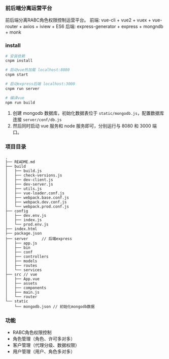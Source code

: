 ### 前后端分离运营平台

前后端分离RABC角色权限控制运营平台。
前端: vue-cli + vue2 + vuex + vue-router + axios + iview + ES6
后端: express-generator + express + mongndb + monk

### install

``` bash
# 安装依赖
cnpm install

# 启动vue热加载 localhost:8080
cnpm start

# 启动express后端 localhost:3000
cnpm run server

# 编译vue
npm run build
```
1. 创建 mongodb 数据库，初始化数据表位于 `static/mongodb.js`，配置数据库连接 `server/conf/db.js`
2. 然后同时启动 vue 服务和 node 服务即可，分别运行与 8080 和 3000 端口。

### 项目目录

```
.
├── README.md
├── build
│   ├── build.js
│   ├── check-versions.js
│   ├── dev-client.js
│   ├── dev-server.js
│   ├── utils.js
│   ├── vue-loader.conf.js
│   ├── webpack.base.conf.js
│   ├── webpack.dev.conf.js
│   └── webpack.prod.conf.js
├── config
│   ├── dev.env.js
│   ├── index.js
│   └── prod.env.js
├── index.html
├── package.json
├── server      // 后端express
│   ├── app.js
│   ├── bin
│   ├── conf
│   ├── controllers
│   ├── models
│   ├── routes
│   └── services
├── src // vue
│   ├── App.vue
│   ├── assets
│   ├── components
│   ├── main.js
│   └── router
└── static
    └── mongodb.json // 初始化mongodb数据
```
### 功能

* RABC角色权限控制
* 角色管理（角色、许可多对多）
* 客户管理（代理分级、数据权限）
* 用户管理（用户、角色多对多）


